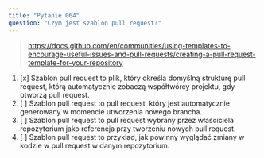 ```yaml
---
title: "Pytanie 064"
question: "Czym jest szablon pull request?"
---
```



> https://docs.github.com/en/communities/using-templates-to-encourage-useful-issues-and-pull-requests/creating-a-pull-request-template-for-your-repository
1. [x] Szablon pull request to plik, który określa domyślną strukturę pull request, którą automatycznie zobaczą współtwórcy projektu, gdy otworzą pull request.
1. [ ] Szablon pull request to pull request, który jest automatycznie generowany w momencie utworzenia nowego brancha.
1. [ ] Szablon pull request to pull request wybrany przez właściciela repozytorium jako referencja przy tworzeniu nowych pull request.
1. [ ] Szablon pull request to przykład, jak powinny wyglądać zmiany w kodzie w pull request w danym repozytorium.
